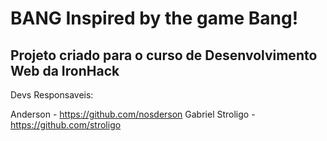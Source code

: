 # BANG Inspired by the game Bang!

## Projeto criado para o curso de Desenvolvimento Web da IronHack

Devs Responsaveis:

Anderson - https://github.com/nosderson
Gabriel Stroligo - https://github.com/stroligo
